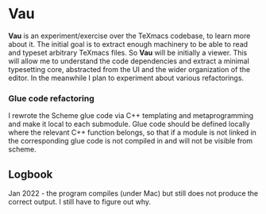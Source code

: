 

# Vau

**Vau** is an experiment/exercise over the TeXmacs codebase, to learn more about it. The initial goal is to extract enough machinery to be able to read and typeset arbitrary TeXmacs files. So **Vau** will be initially a viewer. This will allow me to understand the code dependencies and extract a minimal typesetting core, abstracted from the UI and the wider organization of the editor. In the meanwhile I plan to experiment about various refactorings.

### Glue code refactoring

I rewrote the Scheme glue code via C++ templating and metaprogramming and make it local to each submodule. Glue code should be defined locally where the relevant C++ function belongs, so that if a module is not linked in the corresponding glue code is not compiled in and will not be visible from scheme. 


## Logbook

Jan 2022 - the program compiles (under Mac) but still does not produce the correct output. I still have to figure out why.



